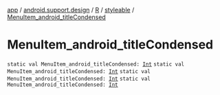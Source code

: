 [app](../../../index.md) / [android.support.design](../../index.md) / [R](../index.md) / [styleable](index.md) / [MenuItem_android_titleCondensed](.)

# MenuItem_android_titleCondensed

`static val MenuItem_android_titleCondensed: `[`Int`](https://kotlinlang.org/api/latest/jvm/stdlib/kotlin/-int/index.html)
`static val MenuItem_android_titleCondensed: `[`Int`](https://kotlinlang.org/api/latest/jvm/stdlib/kotlin/-int/index.html)
`static val MenuItem_android_titleCondensed: `[`Int`](https://kotlinlang.org/api/latest/jvm/stdlib/kotlin/-int/index.html)
`static val MenuItem_android_titleCondensed: `[`Int`](https://kotlinlang.org/api/latest/jvm/stdlib/kotlin/-int/index.html)